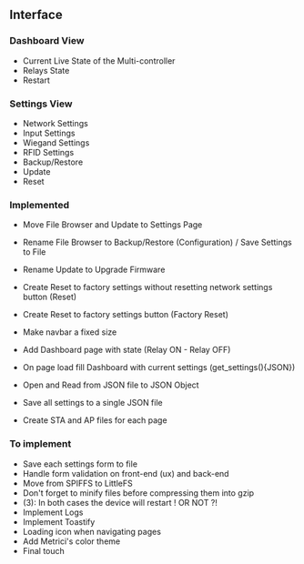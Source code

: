## Interface

### Dashboard View

- Current Live State of the Multi-controller
- Relays State
- Restart

### Settings View

- Network Settings
- Input Settings
- Wiegand Settings
- RFID Settings
- Backup/Restore
- Update
- Reset

### Implemented

- Move File Browser and Update to Settings Page

- Rename File Browser to Backup/Restore (Configuration) / Save Settings to File
- Rename Update to Upgrade Firmware

- Create Reset to factory settings without resetting network settings button (Reset)
- Create Reset to factory settings button (Factory Reset)
- Make navbar a fixed size

- Add Dashboard page with state (Relay ON - Relay OFF)
- On page load fill Dashboard with current settings (get_settings(){JSON})
- Open and Read from JSON file to JSON Object
- Save all settings to a single JSON file
- Create STA and AP files for each page

### To implement

- Save each settings form to file
- Handle form validation on front-end (ux) and back-end
- Move from SPIFFS to LittleFS
- Don't forget to minify files before compressing them into gzip
- (3): In both cases the device will restart ! OR NOT ?!
- Implement Logs
- Implement Toastify
- Loading icon when navigating pages
- Add Metrici's color theme
- Final touch